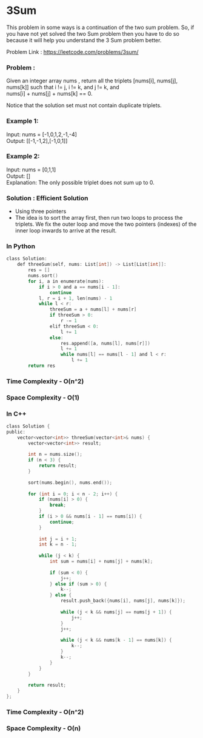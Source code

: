 # 3Sum
This problem in some ways is a continuation of the two sum problem. So, if you have not yet solved the two Sum problem then you have to do so because it will help you understand the 3 Sum problem better.

Problem Link : https://leetcode.com/problems/3sum/

### Problem :

Given an integer array nums , return all the triplets [nums[i], nums[j], nums[k]] such that i != j, i != k, and j != k, and <br/> nums[i] + nums[j] + nums[k] == 0.

Notice that the solution set must not contain duplicate triplets.

### Example 1:

Input: nums = [-1,0,1,2,-1,-4] <br/>
Output: [[-1,-1,2],[-1,0,1]]

### Example 2:

Input: nums = [0,1,1] <br/>
Output: [] <br/>
Explanation: The only possible triplet does not sum up to 0.

### Solution : Efficient Solution
- Using three pointers
- The idea is to sort the array first, then run two loops to process the triplets. We fix the outer loop and move the two pointers (indexes) of the inner loop inwards to arrive at the result.

### In Python
```c
class Solution:
    def threeSum(self, nums: List[int]) -> List[List[int]]:
        res = []
        nums.sort()
        for i, a in enumerate(nums):
            if i > 0 and a == nums[i - 1]:
                continue
            l, r = i + 1, len(nums) - 1
            while l < r:
                threeSum = a + nums[l] + nums[r]
                if threeSum > 0:
                    r -= 1
                elif threeSum < 0:
                    l += 1
                else:
                    res.append([a, nums[l], nums[r]])
                    l += 1
                    while nums[l] == nums[l - 1] and l < r:
                        l += 1
        return res
```
### Time Complexity - O(n^2)
### Space Complexity - O(1)
### In C++
```c
class Solution {
public:
    vector<vector<int>> threeSum(vector<int>& nums) {
        vector<vector<int>> result;
        
        int n = nums.size();
        if (n < 3) {
            return result;
        }
        
        sort(nums.begin(), nums.end());
        
        for (int i = 0; i < n - 2; i++) {
            if (nums[i] > 0) {
                break;
            }
            if (i > 0 && nums[i - 1] == nums[i]) {
                continue;
            }
            
            int j = i + 1;
            int k = n - 1;
            
            while (j < k) {
                int sum = nums[i] + nums[j] + nums[k];
                
                if (sum < 0) {
                    j++;
                } else if (sum > 0) {
                    k--;
                } else {
                    result.push_back({nums[i], nums[j], nums[k]});
                    
                    while (j < k && nums[j] == nums[j + 1]) {
                        j++;
                    }
                    j++;
                    
                    while (j < k && nums[k - 1] == nums[k]) {
                        k--;
                    }
                    k--;
                }
            }
        }
        
        return result;
    }
};
```
### Time Complexity - O(n^2)
### Space Complexity - O(n)